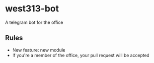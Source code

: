 # west313-bot
A telegram bot for the office

## Rules
 - New feature: new module
 - If you're a member of the office, your pull request will be accepted

